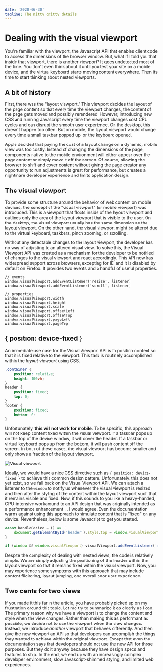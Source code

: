```yaml
---
date: '2020-06-30'
tagline: The nitty gritty details
---
```


# Dealing with the visual viewport

You're familiar with the viewport, the Javascript API that enables client code to access the dimensions of the browser window. But, what if I told you that inside that viewport, there is another viewport? It goes undetected most of the time. You don't even think about it until you test your site on a mobile device, and the virtual keyboard starts moving content everywhere. Then its time to start thinking about nested viewports.

## A bit of history

First, there was the "layout viewport." This viewport decides the layout of the page content so that every time the viewport changes, the content of the page gets moved and possibly rerendered. However, introducing new CSS and running Javascript every time the viewport changes cost CPU cycles and can disrupt the smooth user experience. On the desktop, this doesn't happen too often. But on mobile, the layout viewport would change every time a small taskbar popped up, or the keyboard opened.

Apple decided that paying the cost of a layout change on a dynamic, mobile view was too costly. Instead of changing the dimensions of the page, components native to the mobile environment will either appear over the page content or simply move it off the screen. Of course, allowing the browser to shift and cover content without giving the page creator any opportunity to run adjustments is great for performance, but creates a nightmare developer experience and limits application design.

## The visual viewport

To provide some structure around the behavior of web content on mobile devices, the concept of the "visual viewport" (or mobile viewport) was introduced. This is a viewport that floats inside of the layout viewport and outlines only the area of the layout viewport that is visible to the user. On the desktop, the visual viewport usually has the same dimension as the layout viewport. On the other hand, the visual viewport might be altered due to the virtual keyboard, taskbars, pinch zooming, or scrolling.

Without any detectable changes to the layout viewport, the developer has no way of adjusting to an altered visual view. To solve this, the Visual Viewport API was created as a mechanism for the developer to be notified of changes to the visual viewport and react accordingly. This API now has widespread support across browsers, excepting for IE, and it is disabled by default on Firefox. It provides two events and a handful of useful properties.

```
// events
window.visualViewport.addEventListener('resize', listener)
window.visualViewport.addEventListener('scroll', listener)

// properties
window.visualViewport.width
window.visualViewport.height
window.visualViewport.scale
window.visualViewport.offsetLeft
window.visualViewport.offsetTop
window.visualViewport.pageLeft
window.visualViewport.pageTop
```

## { position: device-fixed }

An immediate use case for the Visual Viewport API is to position content so that it is fixed relative to the viewport. This task is routinely accomplished within the *layout viewport* using CSS.

```css
.container {
	position: relative;
	height: 100vh;
}
header {
	position: fixed;
	top: 0;
}
footer {
	position: fixed;
	bottom: 0;
}
```

Unfortunately, **this will not work for mobile**. To be specific, this approach will not keep content fixed within the visual viewport. If a taskbar pops up on the top of the device window, it will cover the header. If a taskbar or virtual keyboard pops up from the bottom, it will push content off the screen. In both of these cases, the visual viewport has become smaller and only shows a fraction of the layout viewport.

![Visual viewport](https://res.cloudinary.com/docvozwpw/image/upload/v1593383374/vv.png)

Ideally, we would have a nice CSS directive such as `{ position: device-fixed }` to achieve this common design pattern. Unfortunately, this does not yet exist, so we fall back on the Visual Viewport API. We can attach a listener to the `window` to notify us whenever the visual viewport is resized and then alter the styling of the content within the layout viewport such that it remains visible and fixed. Now, if this sounds to you like a heavy-handed, CPU-intensive workaround to an API design that was originally intended as a performance enhancement ... I would agree. Even the documentation warns against using this approach to simulate content that is "fixed" on any device. Nevertheless, below is some Javascript to get you started.

```javascript
const handleResize = () => {
	document.getElementById('header').style.top = window.visualViewport.offsetTop.toString() + 'px'
}

if (window && window.visualViewport) visualViewport.addEventListener('resize', handleResize)
```

Despite the complexity of dealing with nested views, the code is relatively simple. We are simply adjusting the positioning of the header within the layout viewport so that it remains fixed within the visual viewport. Now, you may experience some symptoms with this approach that may include content flickering, layout jumping, and overall poor user experience.

 ## Two cents for two views

If you made it this far in the article, you have probably picked up on my frustration around this topic. Let me try to summarize it as clearly as I can. The primary reason why we have a viewport is to change the content and style when the view changes. Rather than making this as performant as possible, we decide not to use the viewport when the view changes. Instead, we introduce *another* viewport that behaves differently. And then give the new viewport an API so that developers can accomplish the things they wanted to achieve within the original viewport. Except that even the documentation says that developers should not use the new API for those purposes. But they do it anyway because they have design specs and features to ship. In the end, we end up with an increasingly complex developer environment, slow Javascript-shimmed styling, and limited web experiences.

